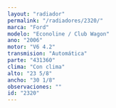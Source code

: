 ```yaml
---
layout: "radiador"
permalink: "/radiadores/2320/"
marca: "Ford"
modelo: "Econoline / Club Wagon"
ano: "2006"
motor: "V6 4.2"
transmision: "Automática"
parte: "431360"
clima: "Con clima"
alto: "23 5/8"
ancho: "30 1/8"
observaciones: ""
id: "2320"
---
```


